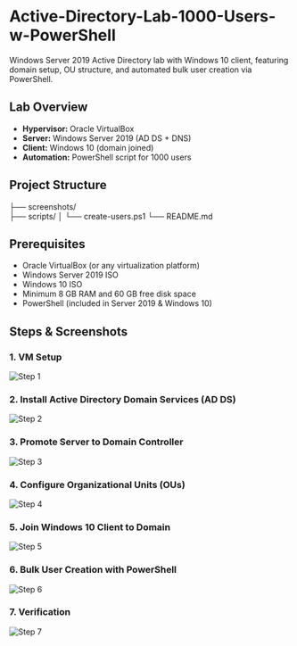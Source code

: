 # Active-Directory-Lab-1000-Users-w-PowerShell
Windows Server 2019 Active Directory lab with Windows 10 client, featuring domain setup, OU structure, and automated bulk user creation via PowerShell. 

## Lab Overview ##
- **Hypervisor:** Oracle VirtualBox
- **Server:** Windows Server 2019 (AD DS + DNS)
- **Client:** Windows 10 (domain joined)
- **Automation:** PowerShell script for 1000 users

## Project Structure

├── screenshots/         
├── scripts/
│   └── create-users.ps1
└── README.md

## Prerequisites

- Oracle VirtualBox (or any virtualization platform)  
- Windows Server 2019 ISO  
- Windows 10 ISO  
- Minimum 8 GB RAM and 60 GB free disk space  
- PowerShell (included in Server 2019 & Windows 10)

## Steps & Screenshots

### 1. VM Setup
![Step 1](screenshots/01.png)

### 2. Install Active Directory Domain Services (AD DS)
![Step 2](screenshots/02.png)

### 3. Promote Server to Domain Controller
![Step 3](screenshots/03.png)

### 4. Configure Organizational Units (OUs)
![Step 4](screenshots/04.png)

### 5. Join Windows 10 Client to Domain
![Step 5](screenshots/05.png)

### 6. Bulk User Creation with PowerShell
![Step 6](screenshots/06.png)

### 7. Verification
![Step 7](screenshots/07.png)
